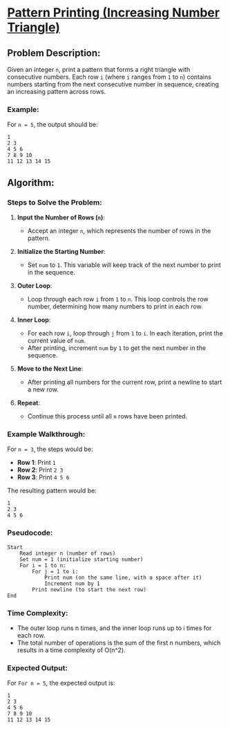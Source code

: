 # [Pattern Printing (Increasing Number Triangle)](https://www.naukri.com/code360/problems/increasing-number-triangle_6581893?leftPanelTabValue=PROBLEM)

## Problem Description:
Given an integer `n`, print a pattern that forms a right triangle with consecutive numbers. Each row `i` (where `i` ranges from `1` to `n`) contains numbers starting from the next consecutive number in sequence, creating an increasing pattern across rows.

### Example:
For `n = 5`, the output should be:

```
1
2 3
4 5 6
7 8 9 10
11 12 13 14 15
```


## Algorithm:

### Steps to Solve the Problem:

1. **Input the Number of Rows (`n`)**:
   - Accept an integer `n`, which represents the number of rows in the pattern.

2. **Initialize the Starting Number**:
   - Set `num` to `1`. This variable will keep track of the next number to print in the sequence.

3. **Outer Loop**:
   - Loop through each row `i` from `1` to `n`. This loop controls the row number, determining how many numbers to print in each row.

4. **Inner Loop**:
   - For each row `i`, loop through `j` from `1` to `i`. In each iteration, print the current value of `num`.
   - After printing, increment `num` by `1` to get the next number in the sequence.

5. **Move to the Next Line**:
   - After printing all numbers for the current row, print a newline to start a new row.

6. **Repeat**:
   - Continue this process until all `n` rows have been printed.

### Example Walkthrough:

For `n = 3`, the steps would be:
- **Row 1**: Print `1`
- **Row 2**: Print `2 3`
- **Row 3**: Print `4 5 6`

The resulting pattern would be:

```
1
2 3
4 5 6
```


### Pseudocode:

```plaintext
Start
    Read integer n (number of rows)
    Set num = 1 (initialize starting number)
    For i = 1 to n:
        For j = 1 to i:
            Print num (on the same line, with a space after it)
            Increment num by 1
        Print newline (to start the next row)
End
```

### Time Complexity:

- The outer loop runs n times, and the inner loop runs up to i times for each row.
- The total number of operations is the sum of the first n numbers, which results in a time complexity of O(n^2).

### Expected Output:

For `For n = 5`, the expected output is:

```
1
2 3
4 5 6
7 8 9 10
11 12 13 14 15
```